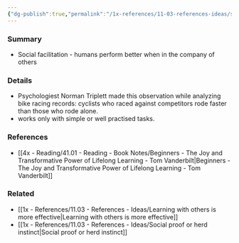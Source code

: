 ```yaml
---
{"dg-publish":true,"permalink":"/1x-references/11-03-references-ideas/social-facilitation-we-learn-better-with-company/","title":"Social facilitation - we learn better with company","dgShowBacklinks":false}
---
```



### Summary
- Social facilitation - humans perform better when in the company of others

### Details
- Psychologiest Norman Triplett made this observation while analyzing bike racing records: cyclists who raced against competitors rode faster than those who rode alone.
- works only with simple or well practised tasks.

### References
- [[4x - Reading/41.01 - Reading - Book Notes/Beginners - The Joy and Transformative Power of Lifelong Learning - Tom Vanderbilt\|Beginners - The Joy and Transformative Power of Lifelong Learning - Tom Vanderbilt]]

### Related
- [[1x - References/11.03 - References - Ideas/Learning with others is more effective\|Learning with others is more effective]]
- [[1x - References/11.03 - References - Ideas/Social proof or herd instinct\|Social proof or herd instinct]]